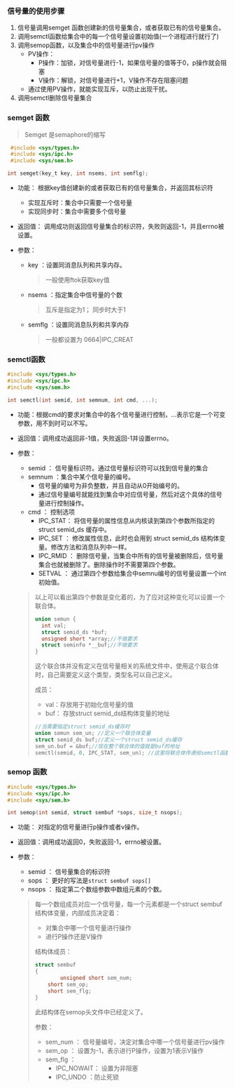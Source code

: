 



### 信号量的使用步骤

1. 信号量调用semget 函数创建新的信号量集合，或者获取已有的信号量集合。
2. 调用semctl函数给集合中的每一个信号量设置初始值(一个进程进行就行了)
3. 调用semop函数，以及集合中的信号量进行pv操作
   + PV操作：
     + P操作：加锁，对信号量进行-1，如果信号量的值等于0，p操作就会阻塞
     + V操作：解锁，对信号量进行+1，V操作不存在阻塞问题
   + 通过使用PV操作，就能实现互斥，以防止出现干扰。
4. 调用semctl删除信号量集合



### semget 函数

> Semget 是semaphore的缩写

```c
 #include <sys/types.h>
 #include <sys/ipc.h>
 #include <sys/sem.h>

int semget(key_t key, int nsems, int semflg);
```

+ 功能： 根据key值创建新的或者获取已有的信号量集合，并返回其标识符

  + 实现互斥时：集合中只需要一个信号量
  + 实现同步时：集合中需要多个信号量

+ 返回值： 调用成功则返回信号量集合的标识符，失败则返回-1，并且errno被设置。

+ 参数：

  + key ：设置同消息队列和共享内存。

    > 一般使用ftok获取key值

  + nsems ：指定集合中信号量的个数

    > 互斥是指定为1； 同步时大于1

  + semflg ：设置同消息队列和共享内存

    > 一般都设置为 0664|IPC_CREAT

### semctl函数

```c
#include <sys/types.h>
#include <sys/ipc.h>
#include <sys/sem.h>

int semctl(int semid, int semnum, int cmd, ...);
```

+ 功能：根据cmd的要求对集合中的各个信号量进行控制，...表示它是一个可变参数，用不到时可以不写。

+ 返回值：调用成功返回非-1值，失败返回-1并设置errno。

+ 参数：

  + semid ： 信号量标识符。通过信号量标识符可以找到信号量的集合
  + semnum ：集合中某个信号量的编号。
    + 信号量的编号为非负整数，并且自动从0开始编号的。
    + 通过信号量编号就能找到集合中对应信号量，然后对这个具体的信号量进行控制操作。
  + cmd ： 控制选项
    + IPC_STAT： 将信号量的属性信息从内核读到第四个参数所指定的 struct semid_ds 缓存中。
    + IPC_SET ： 修改属性信息，此时也会用到 struct semid_ds 结构体变量。修改方法和消息队列中一样。
    + IPC_RMID ： 删除信号量，当集合中所有的信号量被删除后，信号量集合也就被删除了。删除操作时不需要第四个参数。
    + SETVAL ： 通过第四个参数给集合中semnu编号的信号量设置一个int初始值。 

  > 以上可以看出第四个参数是变化着的，为了应对这种变化可以设置一个联合体。
  >
  > ```c
  > union semun {
  >   int val;
  >   struct semid_ds *buf;
  >   unsigned short *array;//不做要求
  >   struct seminfo *__buf;//不做要求
  > }
  > ```
  >
  > 这个联合体并没有定义在信号量相关的系统文件中，使用这个联合体时，自己需要定义这个类型，类型名可以自己定义。
  >
  > 成员：
  >
  > + val：存放用于初始化信号量的值
  > + buf： 存放struct semid_ds结构体变量的地址
  >
  > ```c
  > //当需要指定struct semid_ds缓存时
  > union semun sem_un; //定义一个联合体变量
  > struct semid_ds buf;//定义一个struct semid_ds缓存
  > sem_un.buf = &buf;//现在整个联合体的值就是buf的地址
  > semctl(semid, 0, IPC_STAT, sem_un); //这里将联合体传递给semctl函数，其实就是将buf的地址传递给了semctl。
  > ```



### semop 函数

```c
#include <sys/types.h>
#include <sys/ipc.h>
#include <sys/sem.h>

int semop(int semid, struct sembuf *sops, size_t nsops);
```

+ 功能： 对指定的信号量进行p操作或者v操作。

+ 返回值：调用成功返回0，失败返回-1，errno被设置。

+ 参数：

  + semid ： 信号量集合的标识符
  + sops ： 更好的写法是`struct sembuf sops[]`
  + nsops ： 指定第二个数组参数中数组元素的个数。

  > 每一个数组成员对应一个信号量，每一个元素都是一个struct sembuf结构体变量，内部成员决定着：
  >
  > + 对集合中哪一个信号量进行操作
  > + 进行P操作还是V操作
  >
  > 结构体成员：
  >
  > ```c++
  > struct sembuf 
  > {
  > 		unsigned short sem_num;
  >   	short sem_op;
  >   	short sem_flg;
  > }
  > ```
  >
  > 此结构体在semop头文件中已经定义了。
  >
  > 参数：
  >
  > + sem_num ： 信号量编号，决定对集合中哪一个信号量进行pv操作
  > + sem_op ： 设置为-1，表示进行P操作，设置为1表示V操作
  > + sem_flg ： 
  >   + IPC_NOWAIT： 设置为非阻塞
  >   + IPC_UNDO ：防止死锁

